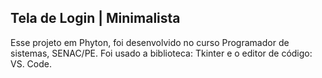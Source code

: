 ## Tela de Login | Minimalista

Esse projeto em Phyton, foi desenvolvido no curso Programador de sistemas, SENAC/PE.
Foi usado a biblioteca: Tkinter e o editor de código: VS. Code.
